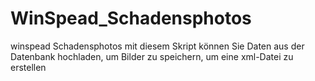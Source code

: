 # WinSpead_Schadensphotos
winspead Schadensphotos
mit diesem Skript können Sie Daten aus der Datenbank hochladen, um Bilder zu speichern, um eine xml-Datei zu erstellen
